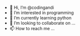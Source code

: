 - 👋 Hi, I’m @codingandi
- 👀 I’m interested in programming
- 🌱 I’m currently learning python
- 💞️ I’m looking to collaborate on ...
- 📫 How to reach me ...

<!---
codingandi/codingandi is a ✨ special ✨ repository because its `README.md` (this file) appears on your GitHub profile.
You can click the Preview link to take a look at your changes.
--->
